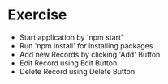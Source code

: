 # Exercise
- Start application by 'npm start'
- Run 'npm install' for installing packages
- Add new Records by clicking 'Add' Button
- Edit Record using Edit Button
- Delete Record using Delete Button
